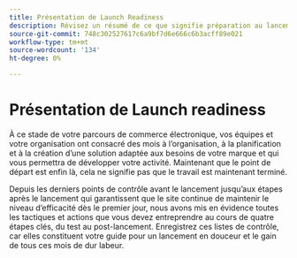 ```yaml
---
title: Présentation de Launch Readiness
description: Révisez un résumé de ce que signifie préparation au lancement pour les mises en oeuvre d’Adobe Commerce.
source-git-commit: 748c302527617c6a9bf7d6e666c6b3acff89e021
workflow-type: tm+mt
source-wordcount: '134'
ht-degree: 0%

---
```



# Présentation de Launch readiness

À ce stade de votre parcours de commerce électronique, vos équipes et votre organisation ont consacré des mois à l’organisation, à la planification et à la création d’une solution adaptée aux besoins de votre marque et qui vous permettra de développer votre activité. Maintenant que le point de départ est enfin là, cela ne signifie pas que le travail est maintenant terminé.

Depuis les derniers points de contrôle avant le lancement jusqu’aux étapes après le lancement qui garantissent que le site continue de maintenir le niveau d’efficacité dès le premier jour, nous avons mis en évidence toutes les tactiques et actions que vous devez entreprendre au cours de quatre étapes clés, du test au post-lancement. Enregistrez ces listes de contrôle, car elles constituent votre guide pour un lancement en douceur et le gain de tous ces mois de dur labeur.
